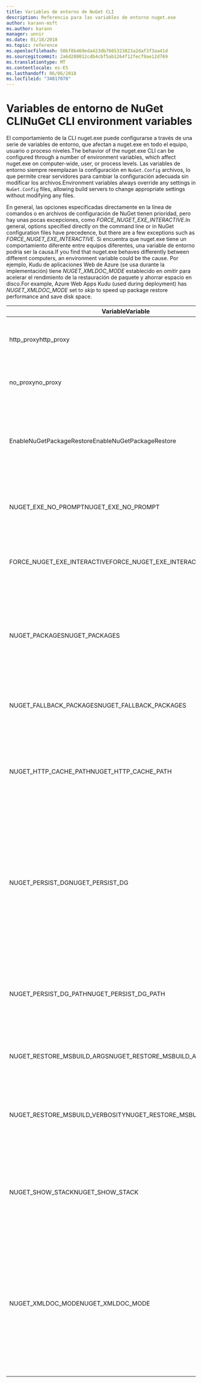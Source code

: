 ```yaml
---
title: Variables de entorno de NuGet CLI
description: Referencia para las variables de entorno nuget.exe
author: karann-msft
ms.author: karann
manager: unnir
ms.date: 01/18/2018
ms.topic: reference
ms.openlocfilehash: 50bf8b469eda423db7665323823a2daf3f3aa41d
ms.sourcegitcommit: 2a6d200012cdb4cbf5ab1264f12fecf9ae12d769
ms.translationtype: MT
ms.contentlocale: es-ES
ms.lasthandoff: 06/06/2018
ms.locfileid: "34817078"
---
```

# <a name="nuget-cli-environment-variables"></a><span data-ttu-id="0dbff-103">Variables de entorno de NuGet CLI</span><span class="sxs-lookup"><span data-stu-id="0dbff-103">NuGet CLI environment variables</span></span>

<span data-ttu-id="0dbff-104">El comportamiento de la CLI nuget.exe puede configurarse a través de una serie de variables de entorno, que afectan a nuget.exe en todo el equipo, usuario o proceso niveles.</span><span class="sxs-lookup"><span data-stu-id="0dbff-104">The behavior of the nuget.exe CLI can be configured through a number of environment variables, which affect nuget.exe on computer-wide, user, or process levels.</span></span> <span data-ttu-id="0dbff-105">Las variables de entorno siempre reemplazan la configuración en `NuGet.Config` archivos, lo que permite crear servidores para cambiar la configuración adecuada sin modificar los archivos.</span><span class="sxs-lookup"><span data-stu-id="0dbff-105">Environment variables always override any settings in `NuGet.Config` files, allowing build servers to change appropriate settings without modifying any files.</span></span>

<span data-ttu-id="0dbff-106">En general, las opciones especificadas directamente en la línea de comandos o en archivos de configuración de NuGet tienen prioridad, pero hay unas pocas excepciones, como *FORCE_NUGET_EXE_INTERACTIVE*.</span><span class="sxs-lookup"><span data-stu-id="0dbff-106">In general, options specified directly on the command line or in NuGet configuration files have precedence, but there are a few exceptions such as *FORCE_NUGET_EXE_INTERACTIVE*.</span></span> <span data-ttu-id="0dbff-107">Si encuentra que nuget.exe tiene un comportamiento diferente entre equipos diferentes, una variable de entorno podría ser la causa.</span><span class="sxs-lookup"><span data-stu-id="0dbff-107">If you find that nuget.exe behaves differently between different computers, an environment variable could be the cause.</span></span> <span data-ttu-id="0dbff-108">Por ejemplo, Kudu de aplicaciones Web de Azure (se usa durante la implementación) tiene *NUGET_XMLDOC_MODE* establecido en *omitir* para acelerar el rendimiento de la restauración de paquete y ahorrar espacio en disco.</span><span class="sxs-lookup"><span data-stu-id="0dbff-108">For example, Azure Web Apps Kudu (used during deployment) has *NUGET_XMLDOC_MODE* set to *skip* to speed up package restore performance and save disk space.</span></span>

| <span data-ttu-id="0dbff-109">Variable</span><span class="sxs-lookup"><span data-stu-id="0dbff-109">Variable</span></span> | <span data-ttu-id="0dbff-110">Descripción</span><span class="sxs-lookup"><span data-stu-id="0dbff-110">Description</span></span> | <span data-ttu-id="0dbff-111">Comentarios</span><span class="sxs-lookup"><span data-stu-id="0dbff-111">Remarks</span></span> |
| --- | --- | --- |
| <span data-ttu-id="0dbff-112">http_proxy</span><span class="sxs-lookup"><span data-stu-id="0dbff-112">http_proxy</span></span> | <span data-ttu-id="0dbff-113">Proxy de HTTP que se utiliza para operaciones HTTP de NuGet.</span><span class="sxs-lookup"><span data-stu-id="0dbff-113">Http proxy used for NuGet HTTP operations.</span></span> | <span data-ttu-id="0dbff-114">Esto se especificarían como `http://<username>:<password>@proxy.com`.</span><span class="sxs-lookup"><span data-stu-id="0dbff-114">This would be specified as `http://<username>:<password>@proxy.com`.</span></span> |
| <span data-ttu-id="0dbff-115">no_proxy</span><span class="sxs-lookup"><span data-stu-id="0dbff-115">no_proxy</span></span> | <span data-ttu-id="0dbff-116">Configura los dominios se omitirá del uso de proxy.</span><span class="sxs-lookup"><span data-stu-id="0dbff-116">Configures domains to bypass from using proxy.</span></span> | <span data-ttu-id="0dbff-117">Especificar como dominios separados por coma (,).</span><span class="sxs-lookup"><span data-stu-id="0dbff-117">Specified as domains separated by comma (,).</span></span> |
| <span data-ttu-id="0dbff-118">EnableNuGetPackageRestore</span><span class="sxs-lookup"><span data-stu-id="0dbff-118">EnableNuGetPackageRestore</span></span> | <span data-ttu-id="0dbff-119">Marca si NuGet implícitamente debe conceder consentimiento si es necesaria por el paquete en la restauración.</span><span class="sxs-lookup"><span data-stu-id="0dbff-119">Flag for if NuGet should implicitly grant consent if that's required by package on restore.</span></span> | <span data-ttu-id="0dbff-120">Marca especificada se trata como *true* o *1*, cualquier otro valor que se tratan como marca no establecido.</span><span class="sxs-lookup"><span data-stu-id="0dbff-120">Specified flag is treated as *true* or *1*, any other value treated as flag not set.</span></span> |
| <span data-ttu-id="0dbff-121">NUGET_EXE_NO_PROMPT</span><span class="sxs-lookup"><span data-stu-id="0dbff-121">NUGET_EXE_NO_PROMPT</span></span> | <span data-ttu-id="0dbff-122">Impide que el archivo ejecutable para solicitar las credenciales.</span><span class="sxs-lookup"><span data-stu-id="0dbff-122">Prevents the exe for prompting for credentials.</span></span> | <span data-ttu-id="0dbff-123">Cualquier valor excepto una cadena nula o vacía se tratará como esta marca conjunto/true.</span><span class="sxs-lookup"><span data-stu-id="0dbff-123">Any value except null or empty string will be treated as this flag set/true.</span></span> |
| <span data-ttu-id="0dbff-124">FORCE_NUGET_EXE_INTERACTIVE</span><span class="sxs-lookup"><span data-stu-id="0dbff-124">FORCE_NUGET_EXE_INTERACTIVE</span></span> | <span data-ttu-id="0dbff-125">Variable de entorno global para forzar el modo interactivo.</span><span class="sxs-lookup"><span data-stu-id="0dbff-125">Global environment variable to force interactive mode.</span></span> | <span data-ttu-id="0dbff-126">Cualquier valor excepto una cadena nula o vacía se tratará como esta marca conjunto/true.</span><span class="sxs-lookup"><span data-stu-id="0dbff-126">Any value except null or empty string will be treated as this flag set/true.</span></span> |
| <span data-ttu-id="0dbff-127">NUGET_PACKAGES</span><span class="sxs-lookup"><span data-stu-id="0dbff-127">NUGET_PACKAGES</span></span> | <span data-ttu-id="0dbff-128">Ruta de acceso que se utilizará para la *global paquetes* carpeta tal como se describe en [administrar los paquetes globales y las carpetas de caché](../consume-packages/managing-the-global-packages-and-cache-folders.md).</span><span class="sxs-lookup"><span data-stu-id="0dbff-128">Path to use for the *global-packages* folder as described on [Managing the global packages and cache folders](../consume-packages/managing-the-global-packages-and-cache-folders.md).</span></span> | <span data-ttu-id="0dbff-129">Especificar como ruta de acceso absoluta.</span><span class="sxs-lookup"><span data-stu-id="0dbff-129">Specified as absolute path.</span></span> |
| <span data-ttu-id="0dbff-130">NUGET_FALLBACK_PACKAGES</span><span class="sxs-lookup"><span data-stu-id="0dbff-130">NUGET_FALLBACK_PACKAGES</span></span> | <span data-ttu-id="0dbff-131">Carpetas de paquetes de reserva global.</span><span class="sxs-lookup"><span data-stu-id="0dbff-131">Global fallback packages folders.</span></span> | <span data-ttu-id="0dbff-132">Rutas de acceso de carpeta absoluto separados por punto y coma (;).</span><span class="sxs-lookup"><span data-stu-id="0dbff-132">Absolute folder paths separated by semicolon (;).</span></span> |
| <span data-ttu-id="0dbff-133">NUGET_HTTP_CACHE_PATH</span><span class="sxs-lookup"><span data-stu-id="0dbff-133">NUGET_HTTP_CACHE_PATH</span></span> | <span data-ttu-id="0dbff-134">Ruta de acceso que se utilizará para la *caché http* carpeta tal como se describe en [administrar los paquetes globales y las carpetas de caché](../consume-packages/managing-the-global-packages-and-cache-folders.md).</span><span class="sxs-lookup"><span data-stu-id="0dbff-134">Path to use for the *http-cache* folder as described on [Managing the global packages and cache folders](../consume-packages/managing-the-global-packages-and-cache-folders.md).</span></span> | <span data-ttu-id="0dbff-135">Especificar como ruta de acceso absoluta.</span><span class="sxs-lookup"><span data-stu-id="0dbff-135">Specified as absolute path.</span></span> |
| <span data-ttu-id="0dbff-136">NUGET_PERSIST_DG</span><span class="sxs-lookup"><span data-stu-id="0dbff-136">NUGET_PERSIST_DG</span></span> | <span data-ttu-id="0dbff-137">Marca que indica si se deben almacenar los archivos de grupo de distribución (los datos recopilados de MSBuild).</span><span class="sxs-lookup"><span data-stu-id="0dbff-137">Flag indicating if dg files (data collected from MSBuild) should be persisted.</span></span> | <span data-ttu-id="0dbff-138">Especificado como *true* o *false* (valor predeterminado), si no establece NUGET_PERSIST_DG_PATH se almacenará en el directorio temporal (carpeta de NuGetScratch en el directorio temporal de entorno actual).</span><span class="sxs-lookup"><span data-stu-id="0dbff-138">Specified as *true* or *false* (default), if NUGET_PERSIST_DG_PATH not set will be stored to temporary directory (NuGetScratch folder in current environment temp directory).</span></span> |
| <span data-ttu-id="0dbff-139">NUGET_PERSIST_DG_PATH</span><span class="sxs-lookup"><span data-stu-id="0dbff-139">NUGET_PERSIST_DG_PATH</span></span> | <span data-ttu-id="0dbff-140">Ruta de acceso para conservar los archivos de grupo de distribución.</span><span class="sxs-lookup"><span data-stu-id="0dbff-140">Path to persist dg files.</span></span> | <span data-ttu-id="0dbff-141">Especificado como ruta de acceso absoluta, esta opción es utiliza únicamente cuando *NUGET_PERSIST_DG* está establecido en true.</span><span class="sxs-lookup"><span data-stu-id="0dbff-141">Specified as absolute path, this option is only used when *NUGET_PERSIST_DG* is set to true.</span></span> |
| <span data-ttu-id="0dbff-142">NUGET_RESTORE_MSBUILD_ARGS</span><span class="sxs-lookup"><span data-stu-id="0dbff-142">NUGET_RESTORE_MSBUILD_ARGS</span></span> | <span data-ttu-id="0dbff-143">Establece los argumentos de MSBuild adicionales.</span><span class="sxs-lookup"><span data-stu-id="0dbff-143">Sets additional MSBuild arguments.</span></span> | |
| <span data-ttu-id="0dbff-144">NUGET_RESTORE_MSBUILD_VERBOSITY</span><span class="sxs-lookup"><span data-stu-id="0dbff-144">NUGET_RESTORE_MSBUILD_VERBOSITY</span></span> | <span data-ttu-id="0dbff-145">Establece el nivel de detalle del registro de MSBuild.</span><span class="sxs-lookup"><span data-stu-id="0dbff-145">Sets the MSBuild log verbosity.</span></span> | <span data-ttu-id="0dbff-146">Valor predeterminado es *silencioso* ("/ v: q").</span><span class="sxs-lookup"><span data-stu-id="0dbff-146">Default is *quiet* ("/v:q").</span></span> <span data-ttu-id="0dbff-147">Los valores posibles *q [uiet]*, *m [inimal]*, *n [ormal]*, *d. [detallado]*, y *diag [nostic]*.</span><span class="sxs-lookup"><span data-stu-id="0dbff-147">Possible values *q[uiet]*, *m[inimal]*, *n[ormal]*, *d[etailed]*, and *diag[nostic]*.</span></span> |
| <span data-ttu-id="0dbff-148">NUGET_SHOW_STACK</span><span class="sxs-lookup"><span data-stu-id="0dbff-148">NUGET_SHOW_STACK</span></span> | <span data-ttu-id="0dbff-149">Determina si la excepción completa (incluido el seguimiento de la pila) se debe mostrar al usuario.</span><span class="sxs-lookup"><span data-stu-id="0dbff-149">Determines whether the full exception (including stack trace) should be displayed to the user.</span></span> | <span data-ttu-id="0dbff-150">Especificado como *true* o *false* (valor predeterminado).</span><span class="sxs-lookup"><span data-stu-id="0dbff-150">Specified as *true* or *false* (default).</span></span> |
| <span data-ttu-id="0dbff-151">NUGET_XMLDOC_MODE</span><span class="sxs-lookup"><span data-stu-id="0dbff-151">NUGET_XMLDOC_MODE</span></span> | <span data-ttu-id="0dbff-152">Determina cómo debe controlarse la extracción de archivos de documentación de XML de ensamblados.</span><span class="sxs-lookup"><span data-stu-id="0dbff-152">Determines how assemblies XML documentation file extraction should be handled.</span></span> | <span data-ttu-id="0dbff-153">Los modos compatibles son *omitir* (no extraiga los archivos de documentación XML), *comprimir* (almacenar archivos de documento XML como un archivo zip) o *ninguno* (valor predeterminado, tratar los archivos de documento XML como normal archivos).</span><span class="sxs-lookup"><span data-stu-id="0dbff-153">Supported modes are *skip* (do not extract XML documentation files), *compress* (store XML doc files as a zip archive) or *none* (default, treat XML doc files as regular files).</span></span> |
